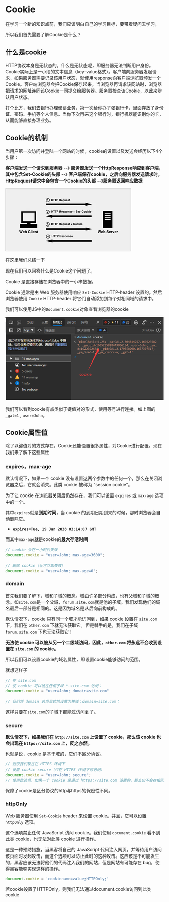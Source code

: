 # Cookie

在学习一个新的知识点前，我们应该明白自己的学习目标，要带着疑问去学习，

所以我们首先需要了解Cookie是什么？

## 什么是cookie

HTTP协议本身是无状态的。什么是无状态呢，即服务器无法判断用户身份。Cookie实际上是一小段的文本信息（key-value格式）。客户端向服务器发起请求，如果服务器需要记录该用户状态，就使用response向客户端浏览器颁发一个Cookie。客户端浏览器会把Cookie保存起来。当浏览器再请求该网站时，浏览器把请求的网址连同该Cookie一同提交给服务器。服务器检查该Cookie，以此来辨认用户状态。

打个比方，我们去银行办理储蓄业务，第一次给你办了张银行卡，里面存放了身份证、密码、手机等个人信息。当你下次再来这个银行时，银行机器能识别你的卡，从而能够直接办理业务。

##  Cookie的机制

当用户第一次访问并登陆一个网站的时候，cookie的设置以及发送会经历以下4个步骤：

**客户端发送一个请求到服务器** --》 **服务器发送一个HttpResponse响应到客户端，其中包含Set-Cookie的头部** --》 **客户端保存cookie，之后向服务器发送请求时，HttpRequest请求中会包含一个Cookie的头部** --》**服务器返回响应数据**

![img](18cookie.assets/webp)





在这里我们总结一下

现在我们可以回答什么是Cookie这个问题了。

Cookie 是直接存储在浏览器中的一小串数据。

Cookie 通常是由 Web 服务器使用响应 `Set-Cookie` HTTP-header 设置的。然后浏览器使用 `Cookie` HTTP-header 将它们自动添加到每个对相同域的请求中。

我们可以使用JS中的`Document.cookie`对象查看浏览器的cookie

![image-20211119154940468](18cookie.assets/image-20211119154940468.png)

我们可以看到cookie有点类似于键值对的形式，使用等号进行连接。如上图的`_gat=1` , `user=John`。

## Cookie属性值

除了以键值对的方式存在，Cookie还能设置很多属性，对Cookie进行配置。现在我们来了解下这些属性

### expires，max-age

默认情况下，如果一个 cookie 没有设置这两个参数中的任何一个，那么在关闭浏览器之后，它就会消失。此类 cookie 被称为 "session cookie”。

为了让 cookie 在浏览器关闭后仍然存在，我们可以设置 `expires` 或 `max-age` 选项中的一个。

其中`expires`就是**到期时间**，当 cookie 的到期日期到来的时候，那时浏览器会自动删除它。

- **`expires=Tue, 19 Jan 2038 03:14:07 GMT`**

而其中`max-age`就是cookie的**最大存活时间**

```js
// cookie 会在一小时后失效
document.cookie = "user=John; max-age=3600";

// 删除 cookie（让它立即失效）
document.cookie = "user=John; max-age=0";
```

### domain

首先我们要了解下，域和子域的概念。域由许多部分构成，也有父域和子域的概念。如`site.com`是一个父域，`forum.site.com`就是他的子域。我们发现他们的域名最后一部分是相同的。这是因为域名是从后向前构成的。

默认情况下，cookie 只有同一个域才能访问到，如果 cookie 设置在 `site.com` 下，我们在 `other.com` 下就无法获取它。但是棘手的是，我们在子域 `forum.site.com` 下也无法获取它！

**无法使 cookie 可以被从另一个二级域访问，因此，`other.com` 将永远不会收到设置在 `site.com` 的 cookie。**

所以我们可以设置cookie的域名属性，即设置cookie能够访问的范围。

就想这样子

```js
// 在 site.com
// 使 cookie 可以被在任何子域 *.site.com 访问：
document.cookie = "user=John; domain=site.com"

// 我们将 domain 选项显式地设置为根域：domain=site.com：
```

这样只要在`site.com`的子域下都能过访问到了。

### secure

**默认情况下，如果我们在 `http://site.com` 上设置了 cookie，那么该 cookie 也会出现在 `https://site.com` 上，反之亦然。**

也就是说，cookie 是基于域的，它们不区分协议。

```js
// 假设我们现在在 HTTPS 环境下
// 设置 cookie secure（只在 HTTPS 环境下可访问）
document.cookie = "user=John; secure";
// 使用此选项，如果一个 cookie 是通过 https://site.com 设置的，那么它不会在相同域的 HTTP 环境下出现，例如 http://site.com。
```

保障了cookie是区分协议的http与https的保密性不同。

### httpOnly

Web 服务器使用 `Set-Cookie` header 来设置 cookie。并且，它可以设置 `httpOnly` 选项。

这个选项禁止任何 JavaScript 访问 cookie。我们使用 `document.cookie` 看不到此类 cookie，也无法对此类 cookie 进行操作。

这是一种预防措施，当黑客将自己的 JavaScript 代码注入网页，并等待用户访问该页面时发起攻击，而这个选项可以防止此时的这种攻击。这应该是不可能发生的，黑客应该无法将他们的代码注入我们的网站，但是网站有可能存在 bug，使得黑客能够实现这样的操作。

```js
document.cookie = 'cookiename=value;HTTPOnly;'
```

若cookie设置了HTTPOnly，则我们无法通过document.cookie访问到此类cookie
